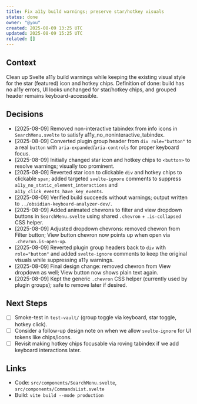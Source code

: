 ```yaml
---
title: Fix a11y build warnings; preserve star/hotkey visuals
status: done
owner: "@you"
created: 2025-08-09 13:25 UTC
updated: 2025-08-09 15:25 UTC
related: []
---
```


## Context
Clean up Svelte a11y build warnings while keeping the existing visual style for the star (featured) icon and hotkey chips. Definition of done: build has no a11y errors, UI looks unchanged for star/hotkey chips, and grouped header remains keyboard-accessible.

## Decisions
- [2025-08-09] Removed non-interactive tabindex from info icons in `SearchMenu.svelte` to satisfy a11y_no_noninteractive_tabindex.
- [2025-08-09] Converted plugin group header from `div role="button"` to a real `button` with `aria-expanded`/`aria-controls` for proper keyboard focus.
- [2025-08-09] Initially changed star icon and hotkey chips to `<button>` to resolve warnings; visually too prominent.
- [2025-08-09] Reverted star icon to clickable `div` and hotkey chips to clickable `span`; added targeted `svelte-ignore` comments to suppress `a11y_no_static_element_interactions` and `a11y_click_events_have_key_events`.
- [2025-08-09] Verified build succeeds without warnings; output written to `../obsidian-keyboard-analyzer-dev/`.
- [2025-08-09] Added animated chevrons to filter and view dropdown buttons in `SearchMenu.svelte` using shared `.chevron` + `.is-collapsed` CSS helper.
- [2025-08-09] Adjusted dropdown chevrons: removed chevron from Filter button; View button chevron now points up when open via `.chevron.is-open-up`.
- [2025-08-09] Reverted plugin group headers back to `div` with `role="button"` and added `svelte-ignore` comments to keep the original visuals while suppressing a11y warnings.
- [2025-08-09] Final design change: removed chevron from View dropdown as well; View button now shows plain text again.
- [2025-08-09] Kept the generic `.chevron` CSS helper (currently used by plugin groups); safe to remove later if desired.

## Next Steps
- [ ] Smoke-test in `test-vault/` (group toggle via keyboard, star toggle, hotkey click).
- [ ] Consider a follow-up design note on when we allow `svelte-ignore` for UI tokens like chips/icons.
- [ ] Revisit making hotkey chips focusable via roving tabindex if we add keyboard interactions later.

## Links
- Code: `src/components/SearchMenu.svelte`, `src/components/CommandsList.svelte`
- Build: `vite build --mode production`

